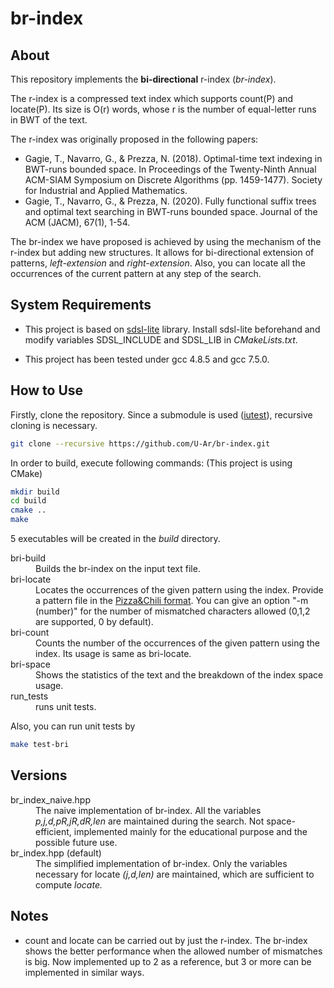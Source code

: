 # br-index

## About

This repository implements the __bi-directional__ r-index (_br-index_).

The r-index is a compressed text index which supports count(P) and locate(P).
Its size is O(r) words, whose r is the number of equal-letter runs in BWT of the text.

The r-index was originally proposed in the following papers:
- Gagie, T., Navarro, G., & Prezza, N. (2018). Optimal-time text indexing in BWT-runs bounded space. In Proceedings of the Twenty-Ninth Annual ACM-SIAM Symposium on Discrete Algorithms (pp. 1459-1477). Society for Industrial and Applied Mathematics.
- Gagie, T., Navarro, G., & Prezza, N. (2020). Fully functional suffix trees and optimal text searching in BWT-runs bounded space. Journal of the ACM (JACM), 67(1), 1-54.

The br-index we have proposed is achieved by using the mechanism of the r-index but adding new structures. It allows for bi-directional extension of patterns, _left-extension_ and _right-extension_. Also, you can locate all the occurrences of the current pattern at any step of the search.

## System Requirements

- This project is based on [sdsl-lite](https://github.com/simongog/sdsl-lite) library.
Install sdsl-lite beforehand and modify variables SDSL_INCLUDE and SDSL_LIB in _CMakeLists.txt_.

- This project has been tested under gcc 4.8.5 and gcc 7.5.0.

## How to Use

Firstly, clone the repository. Since a submodule is used ([iutest](https://github.com/srz-zumix/iutest)), recursive cloning is necessary.
```bash
git clone --recursive https://github.com/U-Ar/br-index.git
```
In order to build, execute following commands: (This project is using CMake)
```bash
mkdir build
cd build
cmake ..
make
```
5 executables will be created in the _build_ directory.
<dl>
	<dt>bri-build</dt>
	<dd>Builds the br-index on the input text file.</dd>
	<dt>bri-locate</dt>
	<dd>Locates the occurrences of the given pattern using the index. Provide a pattern file in 
	the <a href="https://pizzachili.dcc.uchile.cl/experiments.html">Pizza&Chili format</a>. You can give an option "-m (number)" for the number of mismatched characters allowed (0,1,2 are supported, 0 by default).</dd>
	<dt>bri-count</dt>
	<dd>Counts the number of the occurrences of the given pattern using the index. Its usage is same as bri-locate.</dd>
	<dt>bri-space</dt>
	<dd>Shows the statistics of the text and the breakdown of the index space usage.</dd>
	<dt>run_tests</dt>
	<dd>runs unit tests.</dd>
</dl>

Also, you can run unit tests by
```bash
make test-bri
```

## Versions

<dl>
	<dt>br_index_naive.hpp</dt>
	<dd>The naive implementation of br-index. All the variables <i>p,j,d,pR,jR,dR,len</i> are maintained during the search. Not space-efficient, implemented mainly for the educational purpose and the possible future use.</dd>
	<dt>br_index.hpp (default)</dt>
	<dd>The simplified implementation of br-index. Only the variables necessary for locate <i>(j,d,len)</i> are maintained, which are sufficient to compute <i>locate.</i></dd>
</dl>

## Notes
- count and locate can be carried out by just the r-index. The br-index shows the better performance when the allowed number of mismatches is big. Now implemented up to 2 as a reference, but 3 or more can be implemented in similar ways. 
